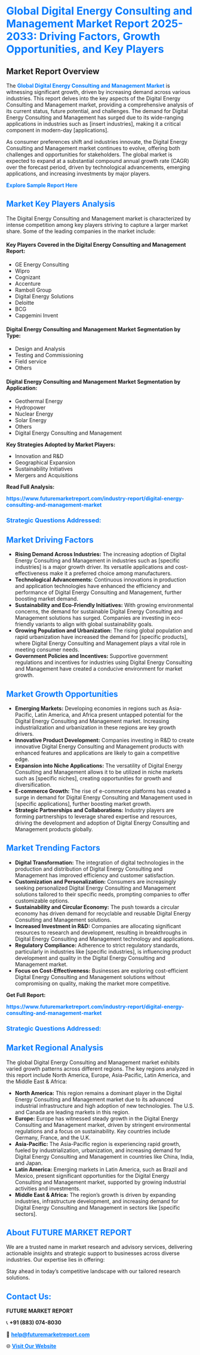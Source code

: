 <h1 style="color: #007BFF;">Global Digital Energy Consulting and Management Market Report 2025-2033: Driving Factors, Growth Opportunities, and Key Players</h1>

<section id="overview">
<h2>Market Report Overview</h2>
<p>The <a href="https://www.futuremarketreport.com/industry-report/digital-energy-consulting-and-management-market" style="color: #007BFF; text-decoration: none;"><strong>Global Digital Energy Consulting and Management Market</strong></a> is witnessing significant growth, driven by increasing demand across various industries. This report delves into the key aspects of the Digital Energy Consulting and Management market, providing a comprehensive analysis of its current status, future potential, and challenges. The demand for Digital Energy Consulting and Management has surged due to its wide-ranging applications in industries such as [insert industries], making it a critical component in modern-day [applications].</p>
<p>As consumer preferences shift and industries innovate, the Digital Energy Consulting and Management market continues to evolve, offering both challenges and opportunities for stakeholders. The global market is expected to expand at a substantial compound annual growth rate (CAGR) over the forecast period, driven by technological advancements, emerging applications, and increasing investments by major players.</p>
</section>

<section id="overview">
<p><a href="https://www.futuremarketreport.com/request-sample/reportId=113452" style="color: #007BFF; text-decoration: none;"><strong>Explore Sample Report Here</strong></a></p>
</section>

<section id="key-players">
<h2 style="color: #007BFF;">Market Key Players Analysis</h2>
<p>The Digital Energy Consulting and Management market is characterized by intense competition among key players striving to capture a larger market share. Some of the leading companies in the market include:</p>
<h4>Key Players Covered in the Digital Energy Consulting and Management Report:</h4>
<ul><li>GE Energy Consulting</li><li>Wipro</li><li>Cognizant</li><li>Accenture</li><li>Ramboll Group</li><li>Digital Energy Solutions</li><li>Deloitte</li><li>BCG</li><li>Capgemini Invent</li></ul>
<h4>Digital Energy Consulting and Management Market Segmentation by Type:</h4>
<ul><li>Design and Analysis</li><li>Testing and Commissioning</li><li>Field service</li><li>Others</li></ul>

<h4>Digital Energy Consulting and Management Market Segmentation by Application:</h4>
<ul><li>Geothermal Energy</li><li>Hydropower</li><li>Nuclear Energy</li><li>Solar Energy</li><li>Others</li><li>Digital Energy Consulting and Management</li></ul>
<p><strong>Key Strategies Adopted by Market Players:</strong></p>
<ul>
<li>Innovation and R&D</li>
<li>Geographical Expansion</li>
<li>Sustainability Initiatives</li>
<li>Mergers and Acquisitions</li>
</ul>
</section>

<section>
<p><strong>Read Full Analysis: </strong></p><a href="https://www.futuremarketreport.com/industry-report/digital-energy-consulting-and-management-market" style="color: #007BFF; text-decoration: none;"><strong>https://www.futuremarketreport.com/industry-report/digital-energy-consulting-and-management-market</strong></a>
<h3 style="color: #007BFF;">Strategic Questions Addressed:</h3>
</section>

<section id="driving-factors">
<h2 style="color: #007BFF;">Market Driving Factors</h2>
<ul>
<li><strong>Rising Demand Across Industries:</strong> The increasing adoption of Digital Energy Consulting and Management in industries such as [specific industries] is a major growth driver. Its versatile applications and cost-effectiveness make it a preferred choice among manufacturers.</li>
<li><strong>Technological Advancements:</strong> Continuous innovations in production and application technologies have enhanced the efficiency and performance of Digital Energy Consulting and Management, further boosting market demand.</li>
<li><strong>Sustainability and Eco-Friendly Initiatives:</strong> With growing environmental concerns, the demand for sustainable Digital Energy Consulting and Management solutions has surged. Companies are investing in eco-friendly variants to align with global sustainability goals.</li>
<li><strong>Growing Population and Urbanization:</strong> The rising global population and rapid urbanization have increased the demand for [specific products], where Digital Energy Consulting and Management plays a vital role in meeting consumer needs.</li>
<li><strong>Government Policies and Incentives:</strong> Supportive government regulations and incentives for industries using Digital Energy Consulting and Management have created a conducive environment for market growth.</li>
</ul>
</section>

<section id="growth-opportunities">
<h2 style="color: #007BFF;">Market Growth Opportunities</h2>
<ul>
<li><strong>Emerging Markets:</strong> Developing economies in regions such as Asia-Pacific, Latin America, and Africa present untapped potential for the Digital Energy Consulting and Management market. Increasing industrialization and urbanization in these regions are key growth drivers.</li>
<li><strong>Innovative Product Development:</strong> Companies investing in R&D to create innovative Digital Energy Consulting and Management products with enhanced features and applications are likely to gain a competitive edge.</li>
<li><strong>Expansion into Niche Applications:</strong> The versatility of Digital Energy Consulting and Management allows it to be utilized in niche markets such as [specific niches], creating opportunities for growth and diversification.</li>
<li><strong>E-commerce Growth:</strong> The rise of e-commerce platforms has created a surge in demand for Digital Energy Consulting and Management used in [specific applications], further boosting market growth.</li>
<li><strong>Strategic Partnerships and Collaborations:</strong> Industry players are forming partnerships to leverage shared expertise and resources, driving the development and adoption of Digital Energy Consulting and Management products globally.</li>
</ul>
</section>

<section id="trending-factors">
<h2 style="color: #007BFF;">Market Trending Factors</h2>
<ul>
<li><strong>Digital Transformation:</strong> The integration of digital technologies in the production and distribution of Digital Energy Consulting and Management has improved efficiency and customer satisfaction.</li>
<li><strong>Customization and Personalization:</strong> Consumers are increasingly seeking personalized Digital Energy Consulting and Management solutions tailored to their specific needs, prompting companies to offer customizable options.</li>
<li><strong>Sustainability and Circular Economy:</strong> The push towards a circular economy has driven demand for recyclable and reusable Digital Energy Consulting and Management solutions.</li>
<li><strong>Increased Investment in R&D:</strong> Companies are allocating significant resources to research and development, resulting in breakthroughs in Digital Energy Consulting and Management technology and applications.</li>
<li><strong>Regulatory Compliance:</strong> Adherence to strict regulatory standards, particularly in industries like [specific industries], is influencing product development and quality in the Digital Energy Consulting and Management market.</li>
<li><strong>Focus on Cost-Effectiveness:</strong> Businesses are exploring cost-efficient Digital Energy Consulting and Management solutions without compromising on quality, making the market more competitive.</li>
</ul>
</section>

<section>
<p><strong>Get Full Report: </strong></p><a href="https://www.futuremarketreport.com/industry-report/digital-energy-consulting-and-management-market" style="color: #007BFF; text-decoration: none;"><strong>https://www.futuremarketreport.com/industry-report/digital-energy-consulting-and-management-market</strong></a>
<h3 style="color: #007BFF;">Strategic Questions Addressed:</h3>
</section>


<section id="regional-analysis">
<h2 style="color: #007BFF;">Market Regional Analysis</h2>
<p>The global Digital Energy Consulting and Management market exhibits varied growth patterns across different regions. The key regions analyzed in this report include North America, Europe, Asia-Pacific, Latin America, and the Middle East & Africa:</p>
<ul>
<li><strong>North America:</strong> This region remains a dominant player in the Digital Energy Consulting and Management market due to its advanced industrial infrastructure and high adoption of new technologies. The U.S. and Canada are leading markets in this region.</li>
<li><strong>Europe:</strong> Europe has witnessed steady growth in the Digital Energy Consulting and Management market, driven by stringent environmental regulations and a focus on sustainability. Key countries include Germany, France, and the U.K.</li>
<li><strong>Asia-Pacific:</strong> The Asia-Pacific region is experiencing rapid growth, fueled by industrialization, urbanization, and increasing demand for Digital Energy Consulting and Management in countries like China, India, and Japan.</li>
<li><strong>Latin America:</strong> Emerging markets in Latin America, such as Brazil and Mexico, present significant opportunities for the Digital Energy Consulting and Management market, supported by growing industrial activities and investments.</li>
<li><strong>Middle East & Africa:</strong> The region’s growth is driven by expanding industries, infrastructure development, and increasing demand for Digital Energy Consulting and Management in sectors like [specific sectors].</li>
</ul>
</section>

<footer>
<h2 style="color: #007BFF;">About FUTURE MARKET REPORT</h2>
<p>We are a trusted name in market research and advisory services, delivering actionable insights and strategic support to businesses across diverse industries. Our expertise lies in offering:</p>

<p>Stay ahead in today’s competitive landscape with our tailored research solutions.</p>

<h2 style="color: #007BFF;">Contact Us:</h2>
<p><strong>FUTURE MARKET REPORT</strong></p>
<p>📞 <strong>+91 (883) 074-8030</strong></p>
<p>📧 <strong><a href="mailto:help@futuremarketreport.com" style="color: #007BFF;">help@futuremarketreport.com</a></strong></p>
<p>🌐 <strong><a href="https://www.futuremarketreport.com/" style="color: #007BFF;">Visit Our Website</a></strong></p>
</footer>